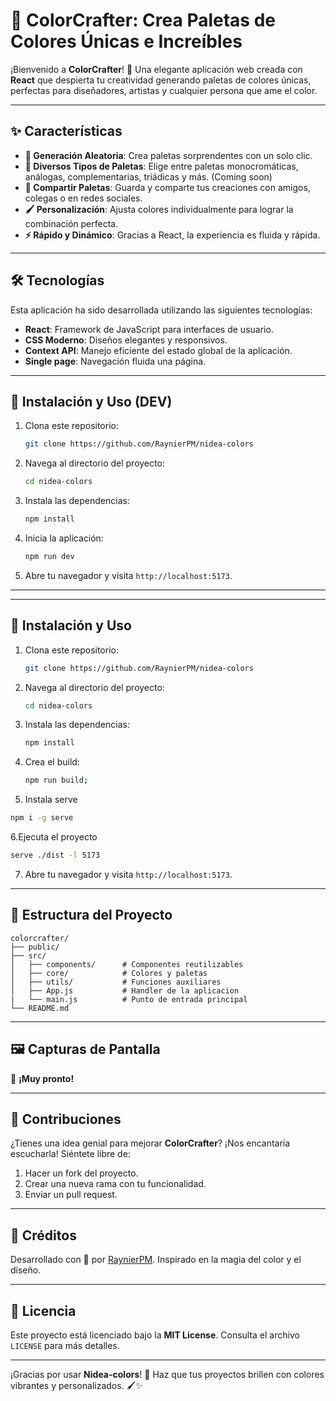 # 🎨 ColorCrafter: Crea Paletas de Colores Únicas e Increíbles

¡Bienvenido a **ColorCrafter**! 🌈 Una elegante aplicación web creada con **React** que despierta tu creatividad generando paletas de colores únicas, perfectas para diseñadores, artistas y cualquier persona que ame el color.

---

## ✨ Características

- **🎲 Generación Aleatoria**: Crea paletas sorprendentes con un solo clic.
- **🌈 Diversos Tipos de Paletas**: Elige entre paletas monocromáticas, análogas, complementarias, triádicas y más. (Coming soon)
- **🔖 Compartir Paletas**: Guarda y comparte tus creaciones con amigos, colegas o en redes sociales.
- **🖌️ Personalización**: Ajusta colores individualmente para lograr la combinación perfecta.
- **⚡ Rápido y Dinámico**: Gracias a React, la experiencia es fluida y rápida.

---

## 🛠️ Tecnologías

Esta aplicación ha sido desarrollada utilizando las siguientes tecnologías:

- **React**: Framework de JavaScript para interfaces de usuario.
- **CSS Moderno**: Diseños elegantes y responsivos.
- **Context API**: Manejo eficiente del estado global de la aplicación.
- **Single page**: Navegación fluida una página.

---

## 🚀 Instalación y Uso (DEV)

1. Clona este repositorio:

   ```bash
   git clone https://github.com/RaynierPM/nidea-colors
   ```

2. Navega al directorio del proyecto:

   ```bash
   cd nidea-colors
   ```

3. Instala las dependencias:

   ```bash
   npm install
   ```

4. Inicia la aplicación:

   ```bash
   npm run dev
   ```

5. Abre tu navegador y visita `http://localhost:5173`.

---

---

## 🚀 Instalación y Uso

1. Clona este repositorio:

   ```bash
   git clone https://github.com/RaynierPM/nidea-colors
   ```

2. Navega al directorio del proyecto:

   ```bash
   cd nidea-colors
   ```

3. Instala las dependencias:

   ```bash
   npm install
   ```

4. Crea el build:

   ```bash
   npm run build;
   ```

5. Instala serve

```bash
npm i -g serve
```

6.Ejecuta el proyecto

```Bash
serve ./dist -l 5173
```

7. Abre tu navegador y visita `http://localhost:5173`.

---

## 📂 Estructura del Proyecto

```
colorcrafter/
├── public/
├── src/
│   ├── components/      # Componentes reutilizables
│   ├── core/            # Colores y paletas
│   ├── utils/           # Funciones auxiliares
│   ├── App.js           # Handler de la aplicacion
|   └── main.js          # Punto de entrada principal
└── README.md
```

---

## 🖼️ Capturas de Pantalla

🌟 **¡Muy pronto!**

---

## 📢 Contribuciones

¿Tienes una idea genial para mejorar **ColorCrafter**? ¡Nos encantaría escucharla! Siéntete libre de:

1. Hacer un fork del proyecto.
2. Crear una nueva rama con tu funcionalidad.
3. Enviar un pull request.

---

## 🤝 Créditos

Desarrollado con 💖 por [RaynierPM](https://github.com/RaynierPM). Inspirado en la magia del color y el diseño.

---

## 📜 Licencia

Este proyecto está licenciado bajo la **MIT License**. Consulta el archivo `LICENSE` para más detalles.

---

¡Gracias por usar **Nidea-colors**! 🌟 Haz que tus proyectos brillen con colores vibrantes y personalizados. 🖌️✨
